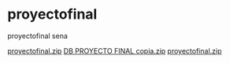 # proyectofinal
proyectofinal sena 

[proyectofinal.zip](https://github.com/pgcv26/proyectofinal/files/10074999/proyectofinal.zip)
[DB PROYECTO FINAL copia.zip](https://github.com/pgcv26/proyectofinal/files/10075142/DB.PROYECTO.FINAL.copia.zip)
[proyectofinal.zip](https://github.com/pgcv26/proyectofinal/files/10078903/proyectofinal.zip)

